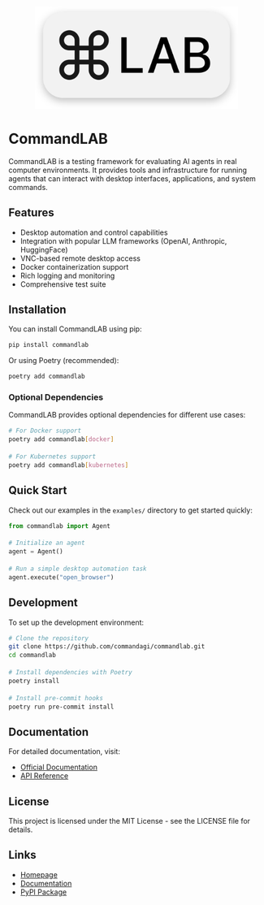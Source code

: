 <div align="center">
  <img src="assets/commandlab-art.svg" alt="CommandLAB Logo" width="400"/>
</div>

# CommandLAB

CommandLAB is a testing framework for evaluating AI agents in real computer environments. It provides tools and infrastructure for running agents that can interact with desktop interfaces, applications, and system commands.

## Features

- Desktop automation and control capabilities
- Integration with popular LLM frameworks (OpenAI, Anthropic, HuggingFace)
- VNC-based remote desktop access
- Docker containerization support
- Rich logging and monitoring
- Comprehensive test suite

## Installation

You can install CommandLAB using pip:

```bash
pip install commandlab
```

Or using Poetry (recommended):

```bash
poetry add commandlab
```

### Optional Dependencies

CommandLAB provides optional dependencies for different use cases:

```bash
# For Docker support
poetry add commandlab[docker]

# For Kubernetes support
poetry add commandlab[kubernetes]
```

## Quick Start

Check out our examples in the `examples/` directory to get started quickly:

```python
from commandlab import Agent

# Initialize an agent
agent = Agent()

# Run a simple desktop automation task
agent.execute("open_browser")
```

## Development

To set up the development environment:

```bash
# Clone the repository
git clone https://github.com/commandagi/commandlab.git
cd commandlab

# Install dependencies with Poetry
poetry install

# Install pre-commit hooks
poetry run pre-commit install
```

## Documentation

For detailed documentation, visit:
- [Official Documentation](https://commandagi.com/developers/commandLAB)
- [API Reference](https://commandagi.com/developers/commandLAB/api)

## License

This project is licensed under the MIT License - see the LICENSE file for details.

## Links

- [Homepage](https://commandagi.com)
- [Documentation](https://commandagi.com/developers/commandLAB)
- [PyPI Package](https://pypi.org/project/commandlab/)
